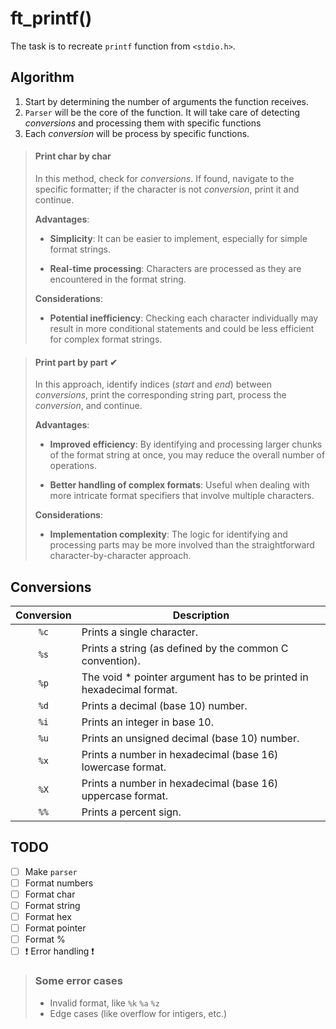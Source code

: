 # ft_printf()

The task is to recreate `printf` function from `<stdio.h>`.

## Algorithm

1. Start by determining the number of arguments the function receives.
2. `Parser` will be the core of the function. It will take care of detecting _conversions_
    and processing them with specific functions
3. Each _conversion_ will be process by specific functions.

> #### Print char by char
> 
> In this method, check for _conversions_. If found, navigate to the specific formatter;
>  if the character is not _conversion_, print it and continue.
>
> **Advantages**:
> 
> * **Simplicity**: It can be easier to implement, especially for simple format strings. 
>
> * **Real-time processing**: Characters are processed as they are encountered in the format string.
> 
> **Considerations**:
>
> * **Potential inefficiency**: Checking each character individually may result in more conditional
>  statements and could be less efficient for complex format strings.

> #### Print part by part ✔
> 
> In this approach, identify indices (_start_ and _end_) between _conversions_, print the corresponding
>  string part, process the _conversion_, and continue.
>
> 
> **Advantages**:
> 
> * **Improved efficiency**: By identifying and processing larger chunks of the format string at once,
>  you may reduce the overall number of operations.
> 
> * **Better handling of complex formats**: Useful when dealing with more intricate format specifiers
>  that involve multiple characters.
> 
> **Considerations**:
> 
> * **Implementation complexity**: The logic for identifying and processing parts may be more involved
>  than the straightforward character-by-character approach.

## Conversions

| Conversion | Description 																|
|:----------:|--------------------------------------------------------------------------|
| `%c`       | Prints a single character. 												|
| `%s`       | Prints a string (as defined by the common C convention). 				|
| `%p`       | The void * pointer argument has to be printed in hexadecimal format. 	|
| `%d`       | Prints a decimal (base 10) number. 										|
| `%i`       | Prints an integer in base 10. 											|
| `%u`       | Prints an unsigned decimal (base 10) number. 							|
| `%x`       | Prints a number in hexadecimal (base 16) lowercase format. 				|
| `%X`       | Prints a number in hexadecimal (base 16) uppercase format. 				|
| `%%`       | Prints a percent sign. 													|

## TODO

- [ ] Make `parser`
- [ ] Format numbers
- [ ] Format char
- [ ] Format string
- [ ] Format hex
- [ ] Format pointer
- [ ] Format %
- [ ] ❗ Error handling ❗

> ### Some error cases
> - Invalid format, like `%k` `%a` `%z`
> - Edge cases (like overflow for intigers, etc.)

